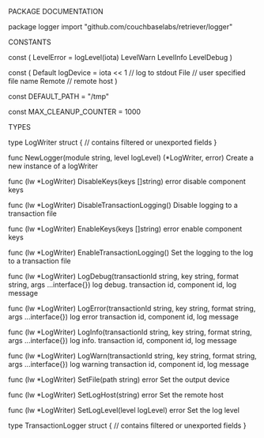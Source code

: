PACKAGE DOCUMENTATION

package logger
    import "github.com/couchbaselabs/retriever/logger"



CONSTANTS

const (
    LevelError = logLevel(iota)
    LevelWarn
    LevelInfo
    LevelDebug
)

const (
    Default logDevice = iota << 1 // log to stdout
    File                          // user specified file name
    Remote                        // remote host
)

const DEFAULT_PATH = "/tmp"

const MAX_CLEANUP_COUNTER = 1000


TYPES

type LogWriter struct {
    // contains filtered or unexported fields
}


func NewLogger(module string, level logLevel) (*LogWriter, error)
    Create a new instance of a logWriter


func (lw *LogWriter) DisableKeys(keys []string) error
    disable component keys

func (lw *LogWriter) DisableTransactionLogging()
    Disable logging to a transaction file

func (lw *LogWriter) EnableKeys(keys []string) error
    enable component keys

func (lw *LogWriter) EnableTransactionLogging()
    Set the logging to the log to a transaction file

func (lw *LogWriter) LogDebug(transactionId string, key string, format string, args ...interface{})
    log debug. transaction id, component id, log message

func (lw *LogWriter) LogError(transactionId string, key string, format string, args ...interface{})
    log error transaction id, component id, log message

func (lw *LogWriter) LogInfo(transactionId string, key string, format string, args ...interface{})
    log info. transaction id, component id, log message

func (lw *LogWriter) LogWarn(transactionId string, key string, format string, args ...interface{})
    log warning transaction id, component id, log message

func (lw *LogWriter) SetFile(path string) error
    Set the output device

func (lw *LogWriter) SetLogHost(string) error
    Set the remote host

func (lw *LogWriter) SetLogLevel(level logLevel) error
    Set the log level


type TransactionLogger struct {
    // contains filtered or unexported fields
}




